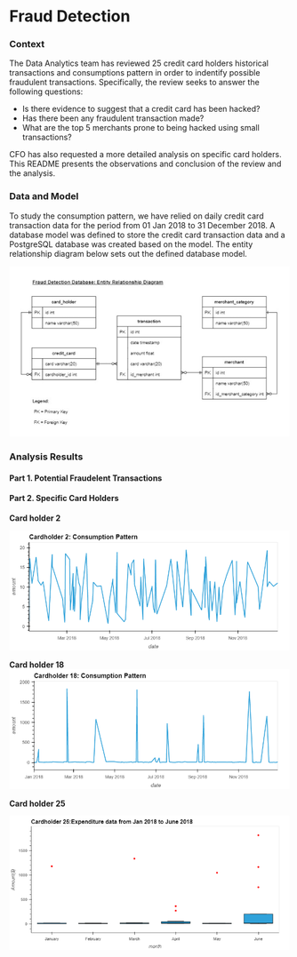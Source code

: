 # Fraud Detection

### Context
The Data Analytics team has reviewed 25 credit card holders historical transactions and consumptions pattern in order to indentify possible fraudulent transactions. Specifically, the review seeks to answer the following questions:
*  Is there evidence to suggest that a credit card has been hacked?
*  Has there been any fraudulent transaction made?
*  What are the top 5 merchants prone to being hacked using small transactions?

CFO has also requested a more detailed analysis on specific card holders. This README presents the observations and conclusion of the review and the analysis. 

### Data and Model
To study the consumption pattern, we have relied on daily credit card transaction data for the period from 01 Jan 2018 to 31 December 2018. A database model was defined to store the credit card transaction data and a PostgreSQL database was created based on the model. The entity relationship diagram below sets out the defined database model.

![](./Diagram/ERD_Fraud_Detection.jpg)

### Analysis Results
#### Part 1. Potential Fraudelent Transactions


#### Part 2. Specific Card Holders
**Card holder 2**

![](./Diagram/Plot_Cardholder_2.png)

**Card holder 18**
![](./Diagram/Plot_Cardholder_18.png)


**Card holder 25**


![](./Diagram/Boxplot_Cardholder_25.png)
